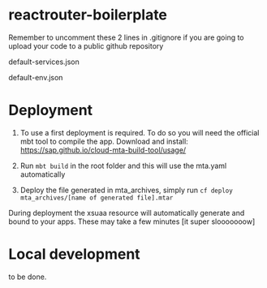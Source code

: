 # reactrouter-boilerplate

Remember to uncomment these 2 lines in .gitignore if you are going to upload your code to a public github repository


default-services.json

default-env.json

# Deployment
1. To use a first deployment is required. To do so you will need the official mbt tool to compile the app.
Download and install: https://sap.github.io/cloud-mta-build-tool/usage/

2. Run `mbt build` in the root folder and this will use the mta.yaml automatically
3. Deploy the file generated in mta_archives, simply run `cf deploy mta_archives/[name of generated file].mtar`

During deployment the xsuaa resource will automatically generate and bound to your apps. These may take a few minutes [it super slooooooow]

# Local development 

to be done.
